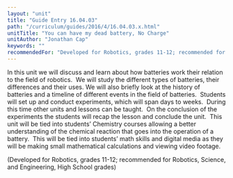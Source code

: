 ```yaml
---
layout: "unit"
title: "Guide Entry 16.04.03"
path: "/curriculum/guides/2016/4/16.04.03.x.html"
unitTitle: "You can have my dead battery, No Charge"
unitAuthor: "Jonathan Cap"
keywords: ""
recommendedFor: "Developed for Robotics, grades 11-12; recommended for Robotics, Science, Engineering, high school"
---
```

<main>
<p>
In this unit we will discuss and learn about how batteries work their relation to the field of robotics.  We will study the different types of batteries, their differences and their uses. We will also briefly look at the history of batteries and a timeline of different events in the field of batteries.  Students will set up and conduct experiments, which will span days to weeks.  During this time other units and lessons can be taught.  On the conclusion of the experiments the students will recap the lesson and conclude the unit.  This unit will be tied into students’ Chemistry courses allowing a better understanding of the chemical reaction that goes into the operation of a battery.  This will be tied into students’ math skills and digital media as they will be making small mathematical calculations and viewing video footage.
</p>
<p>
(Developed for Robotics, grades 11-12; recommended for Robotics, Science, and Engineering, High School grades)
</p>
</main>